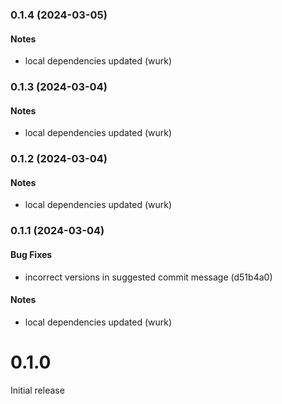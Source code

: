 ### 0.1.4 (2024-03-05)

#### Notes

- local dependencies updated (wurk)

### 0.1.3 (2024-03-04)

#### Notes

- local dependencies updated (wurk)

### 0.1.2 (2024-03-04)

#### Notes

- local dependencies updated (wurk)

### 0.1.1 (2024-03-04)

#### Bug Fixes

- incorrect versions in suggested commit message (d51b4a0)

#### Notes

- local dependencies updated (wurk)

# 0.1.0

Initial release
